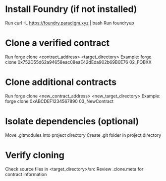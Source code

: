 # Install Foundry (if not installed)
Run curl -L https://foundry.paradigm.xyz | bash
Run foundryup

# Clone a verified contract
Run forge clone <contract_address> <target_directory>
Example: forge clone 0x752D55d62a94658eac08eaE42dEda902b69B0E76 02_FOBXX

# Clone additional contracts
Run forge clone <new_contract_address> <new_target_directory>
Example: forge clone 0xABCDEF1234567890 03_NewContract

# Isolate dependencies (optional)
Move .gitmodules into project directory
Create .git folder in project directory

# Verify cloning
Check source files in <target_directory>/src
Review .clone.meta for contract information